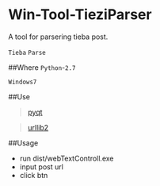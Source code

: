 # Win-Tool-TieziParser

A tool for parsering tieba post.

`Tieba`  `Parse`

##Where
`Python`-`2.7`

`Windows7`

##Use
>[pyqt](https://riverbankcomputing.com)

>[urllib2](https://docs.python.org/2/library/urllib2.html)

##Usage
* run dist/webTextControll.exe 
* input post url
* click btn
